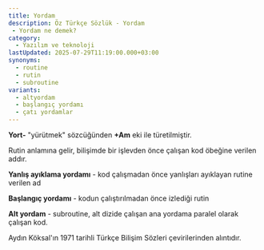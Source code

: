 ```yaml
---
title: Yordam
description: Öz Türkçe Sözlük - Yordam 
 - Yordam ne demek?
category:
  - Yazılım ve teknoloji
lastUpdated: 2025-07-29T11:19:00.000+03:00
synonyms:
  - routine
  - rutin
  - subroutine
variants:
  - altyordam
  - başlangıç yordamı
  - çatı yordamlar
---
```

**Yort-** "yürütmek" sözcüğünden **+Am** eki ile türetilmiştir.

Rutin anlamına gelir, bilişimde bir işlevden önce çalışan kod öbeğine verilen addır.

**Yanlış ayıklama yordamı** - kod çalışmadan önce yanlışları ayıklayan rutine verilen ad

**Başlangıç yordamı** - kodun çalıştırılmadan önce izlediği rutin

**Alt yordam** - subroutine, alt dizide çalışan ana yordama paralel olarak çalışan kod.

Aydın Köksal'ın 1971 tarihli Türkçe Bilişim Sözleri çevirilerinden alıntıdır.